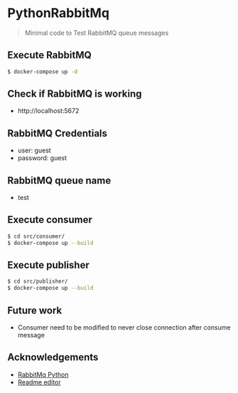 # PythonRabbitMq
> Minimal code to Test RabbitMQ queue messages

## Execute RabbitMQ
```bash
$ docker-compose up -d
```

## Check if RabbitMQ is working
 - http://localhost:5672

## RabbitMQ Credentials
 - user: guest
 - password: guest

## RabbitMQ queue name
 - test

## Execute consumer
```bash
$ cd src/consumer/
$ docker-compose up --build
```

## Execute publisher
```bash
$ cd src/publisher/
$ docker-compose up --build
```

## Future work
 - Consumer need to be modified to never close connection after consume message

## Acknowledgements
 - [RabbitMq Python](https://www.rabbitmq.com/tutorials/tutorial-three-python)
 - [Readme editor](https://readme.so/es/editor)
